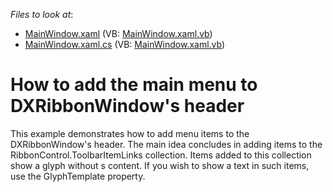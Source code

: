 <!-- default file list -->
*Files to look at*:

* [MainWindow.xaml](./CS/MainWindow.xaml) (VB: [MainWindow.xaml.vb](./VB/MainWindow.xaml.vb))
* [MainWindow.xaml.cs](./CS/MainWindow.xaml.cs) (VB: [MainWindow.xaml.vb](./VB/MainWindow.xaml.vb))
<!-- default file list end -->
# How to add the main menu to DXRibbonWindow's header


<p>This example demonstrates how to add menu items to the DXRibbonWindow's header. The main idea concludes in adding items to the RibbonControl.ToolbarItemLinks collection. Items added to this collection show a glyph without s content. If you wish to show a text in such items, use the GlyphTemplate property.</p>

<br/>


